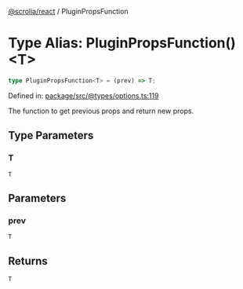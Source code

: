 [@scrolia/react](../README.md) / PluginPropsFunction

# Type Alias: PluginPropsFunction()\<T\>

```ts
type PluginPropsFunction<T> = (prev) => T;
```

Defined in: [package/src/@types/options.ts:119](https://github.com/scrolia/react/blob/0546efab414d6330c2dc8561a55082235988c073/package/src/@types/options.ts#L119)

The function to get previous props and return new props.

## Type Parameters

### T

`T`

## Parameters

### prev

`T`

## Returns

`T`
